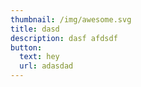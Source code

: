 ```yaml
---
thumbnail: /img/awesome.svg
title: dasd
description: dasf afdsdf
button:
  text: hey
  url: adasdad
---
```


